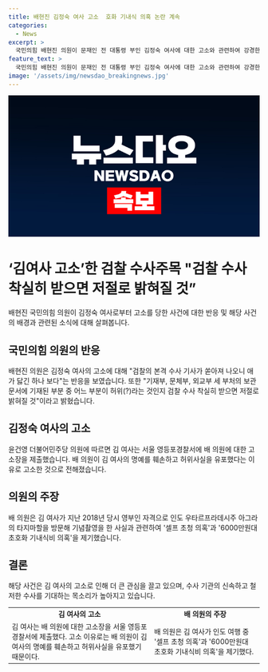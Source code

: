 ```yaml
---
title: 배현진 김정숙 여사 고소  호화 기내식 의혹 논란 계속
categories:
  - News
excerpt: >
  국민의힘 배현진 의원이 문재인 전 대통령 부인 김정숙 여사에 대한 고소와 관련하여 강경한 입장을 보였다. 배 의원은 검찰의 본격 수사를 기대하면서 허위사실은 검찰 수사에서 밝혀질 것이라고 밝혔으며, 더불어 민주당 의원인 윤건영은 배 의원이 김 여사의 명예를 훼손했다며 신속하고 철저한 수사를 촉구했다. 배 의원은 김 여사를 향한 고소와 관련해 셀프 초청 의혹과 6000만원대 초호화 기내식비 의혹 등을 제기했으며, 논란으로 인해 여권이 김정숙 특검을 거론하는 상황이다.
feature_text: >
  국민의힘 배현진 의원이 문재인 전 대통령 부인 김정숙 여사에 대한 고소와 관련하여 강경한 입장을 보였다. 배 의원은 검찰의 본격 수사를 기대하면서 허위사실은 검찰 수사에서 밝혀질 것이라고 밝혔으며, 더불어 민주당 의원인 윤건영은 배 의원이 김 여사의 명예를 훼손했다며 신속하고 철저한 수사를 촉구했다. 배 의원은 김 여사를 향한 고소와 관련해 셀프 초청 의혹과 6000만원대 초호화 기내식비 의혹 등을 제기했으며, 논란으로 인해 여권이 김정숙 특검을 거론하는 상황이다.
image: '/assets/img/newsdao_breakingnews.jpg'
---
```


<p><img src="/assets/img/newsdao_breakingnews.jpg" alt="koreaapp 속보" /></p>

<h1>‘김여사 고소’한 검찰 수사주목 "검찰 수사 착실히 받으면 저절로 밝혀질 것”</h1>

<p data-ke-size="size16">배현진 국민의힘 의원이 김정숙 여사로부터 고소를 당한 사건에 대한 반응 및 해당 사건의 배경과 관련된 소식에 대해 살펴봅니다.</p>

<h2 data-ke-size="size26">국민의힘 의원의 반응</h2>

<p data-ke-size="size16">배현진 의원은 김정숙 여사의 고소에 대해 "검찰의 본격 수사 기사가 쏟아져 나오니 애가 닳긴 하나 보다"는 반응을 보였습니다. 또한 "기재부, 문체부, 외교부 세 부처의 보관 문서에 기재된 부분 중 어느 부분이 허위(?)라는 것인지 검찰 수사 착실히 받으면 저절로 밝혀질 것"이라고 밝혔습니다.</p>

<h2 data-ke-size="size26">김정숙 여사의 고소</h2>

<p data-ke-size="size16">윤건영 더불어민주당 의원에 따르면 김 여사는 서울 영등포경찰서에 배 의원에 대한 고소장을 제출했습니다. 배 의원이 김 여사의 명예를 훼손하고 허위사실을 유포했다는 이유로 고소한 것으로 전해졌습니다.</p>

<h2 data-ke-size="size26">의원의 주장</h2>

<p data-ke-size="size16">배 의원은 김 여사가 지난 2018년 당시 영부인 자격으로 인도 우타르프라데시주 아그라의 타지마할을 방문해 기념촬영을 한 사실과 관련하여 '셀프 초청 의혹'과 '6000만원대 초호화 기내식비 의혹'을 제기했습니다.</p>

<h2 data-ke-size="size26">결론</h2>

<p data-ke-size="size16">해당 사건은 김 여사의 고소로 인해 더 큰 관심을 끌고 있으며, 수사 기관의 신속하고 철저한 수사를 기대하는 목소리가 높아지고 있습니다.</p>

<table>
    <tbody>
        <tr>
            <td style="text-align: center; height: 17px;"><b>김 여사의 고소</b></td>
            <td style="text-align: center; height: 17px;"><b>배 의원의 주장</b></td>
        </tr>
        <tr>
            <td>김 여사는 배 의원에 대한 고소장을 서울 영등포경찰서에 제출했다. 고소 이유로는 배 의원이 김 여사의 명예를 훼손하고 허위사실을 유포했기 때문이다.</td>
            <td>배 의원은 김 여사가 인도 여행 중 '셀프 초청 의혹'과 '6000만원대 초호화 기내식비 의혹'을 제기했다.</td>
        </tr>
    </tbody>
</table>

<p data-ke-size="size16">&nbsp;</p>

